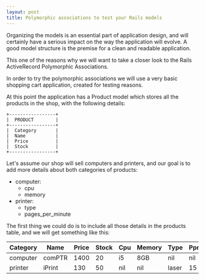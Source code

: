 ```yaml
---
layout: post
title: Polymorphic associations to test your Rails models
---
```


Organizing the models is an essential part of application design, and will certainly have a serious impact on the way the application will evolve. A good model structure is the premise for a clean and readable application.

This one of the reasons why we will want to take a closer look to the Rails ActiveRecord Polymorphic Associations.

In order to try the polymorphic associations we will use a very basic shopping cart application, created for testing reasons.

At this point the application has a Product model which stores all the products in the shop, with the following details:

```
+-----------------+
|  PRODUCT        |
+-----------------+
|  Category       |
|  Name           |
|  Price          |
|  Stock          |
+-----------------+
```
Let's assume our shop will sell computers and printers, and our goal is to add more details about both categories of products:
- computer:
  - cpu
  - memory
- printer:
  - type
  - pages_per_minute

The first thing we could do is to include all those details in the products table, and we will get something like this:

 Category | Name    | Price | Stock | Cpu | Memory | Type  | Ppm
----------|---------|-------|-------|-----|--------|-------|----
 computer | comPTR  | 1400  | 20    | i5  | 8GB    | nil   | nil
 printer  | iPrint  | 130   | 50    | nil | nil    | laser | 15  
